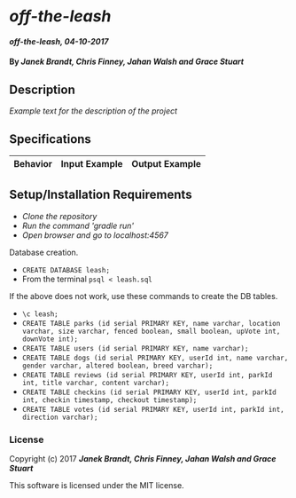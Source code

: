 # _off-the-leash_

#### _off-the-leash, 04-10-2017_

#### By _**Janek Brandt, Chris Finney, Jahan Walsh and Grace Stuart**_

## Description
_Example text for the description of the project_


## Specifications

| Behavior                   | Input Example     | Output Example    |
| -------------------------- | -----------------:| -----------------:|



## Setup/Installation Requirements

* _Clone the repository_
* _Run the command 'gradle run'_
* _Open browser and go to localhost:4567_

Database creation.
* `CREATE DATABASE leash;`
* From the terminal `psql < leash.sql`

If the above does not work, use these commands to create the DB tables.
* `\c leash;`
* `CREATE TABLE parks (id serial PRIMARY KEY, name varchar, location varchar, size varchar, fenced boolean, small boolean, upVote int, downVote int);`
* `CREATE TABLE users (id serial PRIMARY KEY, name varchar);`
* `CREATE TABLE dogs (id serial PRIMARY KEY, userId int, name varchar, gender varchar, altered boolean, breed varchar);`
* `CREATE TABLE reviews (id serial PRIMARY KEY, userId int, parkId int, title varchar, content varchar);`
* `CREATE TABLE checkins (id serial PRIMARY KEY, userId int, parkId int, checkin timestamp, checkout timestamp);`
* `CREATE TABLE votes (id serial PRIMARY KEY, userId int, parkId int, direction varchar);`


### License

Copyright (c) 2017 **_Janek Brandt, Chris Finney, Jahan Walsh and Grace Stuart_**

This software is licensed under the MIT license.
